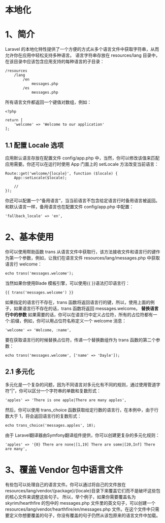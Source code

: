 # 本地化

# 1、简介
Laravel 的本地化特性提供了一个方便的方式从多个语言文件中获取字符串，从而允许你在应用中轻松支持多种语言。
语言字符串存放在 resources/lang 目录中，在该目录中应该包含应用支持的每种语言的子目录：

```
/resources
    /lang
        /en
            messages.php
        /es
            messages.php
```

所有语言文件都返回一个键值对数组，例如：

```
<?php

return [
    'welcome' => 'Welcome to our application'
];
```

## 1.1 配置 Locale 选项
应用默认语言存放在配置文件 config/app.php 中，当然，你可以修改该值来匹配应用需要。你还可以在运行时使用 App 门面上的 setLocale 方法改变当前语言：

```
Route::get('welcome/{locale}', function ($locale) {
    App::setLocale($locale);

    //
});
```

你还可以配置一个“备用语言”，当当前语言不包含给定语言行时备用语言被返回。和默认语言一样，备用语言也在配置文件 config/app.php 中配置：

```
'fallback_locale' => 'en',
```

# 2、基本使用
你可以使用帮助函数 trans 从语言文件中获取行，该方法接收文件和语言行的键作为第一个参数，例如，让我们在语言文件 resources/lang/messages.php 中获取语言行 welcome：

```
echo trans('messages.welcome');
```

当然如果你使用Blade 模板引擎，可以使用{{ }}语法打印语言行：

```
{{ trans('messages.welcome') }}
```

如果指定的语言行不存在，trans 函数将返回语言行的键，所以，使用上面的例子，如果语言行不存在的话，trans 函数将返回 messages.welcome。
**替换语言行中的参数**
如果需要的话，你可以在语言行中定义占位符，所有的占位符都有一个:前缀，例如，你可以用占位符名称定义一个 welcome 消息：

```
'welcome' => 'Welcome, :name',
```

要在获取语言行的时候替换占位符，传递一个替换数组作为 trans 函数的第二个参数：

```
echo trans('messages.welcome', ['name' => 'Dayle']);
```

## 2.1 多元化
多元化是一个复杂的问题，因为不同语言对多元化有不同的规则，通过使用管道字符“|”，你可以区分一个字符串的单数和复数形式：

```
'apples' => 'There is one apple|There are many apples',
```

然后，你可以使用 trans_choice 函数获取给定行数的语言行，在本例中，由于行数大于 1，将会返回语言行的复数形式：

```
echo trans_choice('messages.apples', 10);
```

由于 Laravel翻译器由Symfony翻译组件提供，你可以创建更复杂的多元化规则：

```
'apples' => '{0} There are none|[1,19] There are some|[20,Inf] There are many',
```

# 3、覆盖 Vendor 包中语言文件
有些包可以处理自己的语言文件。你可以通过将自己的文件放在 resources/lang/vendor/{package}/{locale}目录下来覆盖它们而不是破坏这些包的核心文件来调整这些句子。
所以，举个例子，如果你需要覆盖名为 skyrim/hearthfire 的包中的 messages.php 文件里的英文句子，可以创建一个 resources/lang/vendor/hearthfire/en/messages.php 文件。在这个文件中只需要定义你想要覆盖的句子，你没有覆盖的句子仍然从该包原来的语言文件中加载。